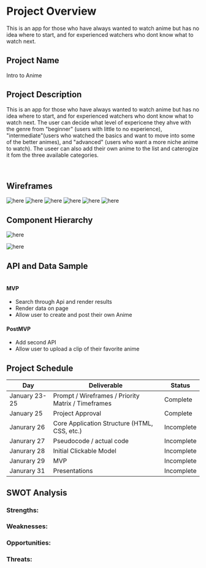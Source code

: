 # Project Overview

This is an app for those who have always wanted to watch anime but has no idea where to start, and for experienced watchers who dont know what to watch next.

## Project Name

Intro to Anime

## Project Description

This is an app for those who have always wanted to watch anime but has no idea where to start, and for experienced watchers who dont know what to watch next. The user can decide what level of expericene they ahve with the genre from "beginner" (users with little to no experience), "intermediate"(users who watched the basics and want to move into some of the better animes), and "advanced" (users who want a more niche anime to watch). The useer can also add their own anime to the list and caterogize it fom the three available categories.

<br>

## Wireframes

![here](https://imgur.com/LtdWo9C.png)
![here](https://imgur.com/rgibdCd.png)
![here](https://imgur.com/xoCnHoy.png)
![here](https://imgur.com/OurNBF1.png)
![here](https://imgur.com/fTt4efW.png)
![here](https://imgur.com/kPclPOT.png)

## Component Hierarchy

![here](https://ibb.co/41nv9jm/Screen-Shot-2022-01-25.png)

![here](https://ibb.co/NW4pjXV)

## API and Data Sample

```json

```

#### MVP

- Search through Api and render results
- Render data on page
- Allow user to create and post their own Anime

#### PostMVP

- Add second API
- Allow user to upload a clip of their favorite anime

## Project Schedule

| Day           | Deliverable                                        | Status     |
| ------------- | -------------------------------------------------- | ---------- |
| January 23-25 | Prompt / Wireframes / Priority Matrix / Timeframes | Complete   |
| January 25    | Project Approval                                   | Complete   |
| Janurary 26   | Core Application Structure (HTML, CSS, etc.)       | Incomplete |
| Janurary 27   | Pseudocode / actual code                           | Incomplete |
| Janurary 28   | Initial Clickable Model                            | Incomplete |
| Janurary 29   | MVP                                                | Incomplete |
| Janurary 31   | Presentations                                      | Incomplete |

## SWOT Analysis

### Strengths:

### Weaknesses:

### Opportunities:

### Threats:
